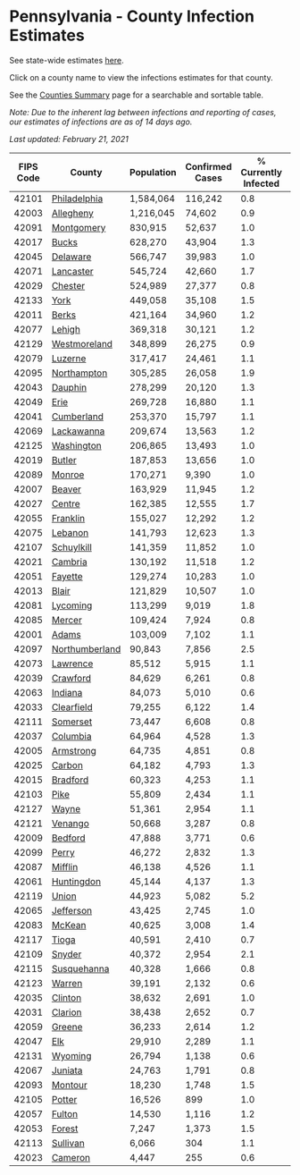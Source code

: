 # Pennsylvania - County Infection Estimates

See state-wide estimates [here](/infections/us-pa).

Click on a county name to view the infections estimates for that county.

See the [Counties Summary](/infections/summary-counties) page for a searchable and sortable table.

*Note: Due to the inherent lag between infections and reporting of cases, our estimates of infections are as of 14 days ago.*

*Last updated: February 21, 2021*

|   FIPS Code |                           County |   Population |   Confirmed Cases |   % Currently Infected |   % Total Infected |
|-------------|----------------------------------|--------------|-------------------|------------------------|--------------------|
|       42101 |     [Philadelphia](philadelphia) |    1,584,064 |           116,242 |                    0.8 |               27.9 |
|       42003 |           [Allegheny](allegheny) |    1,216,045 |            74,602 |                    0.9 |               19.3 |
|       42091 |         [Montgomery](montgomery) |      830,915 |            52,637 |                    1.0 |               22.5 |
|       42017 |                   [Bucks](bucks) |      628,270 |            43,904 |                    1.3 |               24.2 |
|       42045 |             [Delaware](delaware) |      566,747 |            39,983 |                    1.0 |               25.7 |
|       42071 |           [Lancaster](lancaster) |      545,724 |            42,660 |                    1.7 |               25.7 |
|       42029 |               [Chester](chester) |      524,989 |            27,377 |                    0.8 |               17.6 |
|       42133 |                     [York](york) |      449,058 |            35,108 |                    1.5 |               24.5 |
|       42011 |                   [Berks](berks) |      421,164 |            34,960 |                    1.2 |               29.0 |
|       42077 |                 [Lehigh](lehigh) |      369,318 |            30,121 |                    1.2 |               29.4 |
|       42129 |     [Westmoreland](westmoreland) |      348,899 |            26,275 |                    0.9 |               23.6 |
|       42079 |               [Luzerne](luzerne) |      317,417 |            24,461 |                    1.1 |               27.4 |
|       42095 |       [Northampton](northampton) |      305,285 |            26,058 |                    1.9 |               29.8 |
|       42043 |               [Dauphin](dauphin) |      278,299 |            20,120 |                    1.3 |               23.4 |
|       42049 |                     [Erie](erie) |      269,728 |            16,880 |                    1.1 |               19.4 |
|       42041 |         [Cumberland](cumberland) |      253,370 |            15,797 |                    1.1 |               19.8 |
|       42069 |         [Lackawanna](lackawanna) |      209,674 |            13,563 |                    1.2 |               22.2 |
|       42125 |         [Washington](washington) |      206,865 |            13,493 |                    1.0 |               20.2 |
|       42019 |                 [Butler](butler) |      187,853 |            13,656 |                    1.0 |               22.7 |
|       42089 |                 [Monroe](monroe) |      170,271 |             9,390 |                    1.0 |               20.5 |
|       42007 |                 [Beaver](beaver) |      163,929 |            11,945 |                    1.2 |               23.6 |
|       42027 |                 [Centre](centre) |      162,385 |            12,555 |                    1.7 |               23.1 |
|       42055 |             [Franklin](franklin) |      155,027 |            12,292 |                    1.2 |               25.7 |
|       42075 |               [Lebanon](lebanon) |      141,793 |            12,623 |                    1.3 |               29.9 |
|       42107 |         [Schuylkill](schuylkill) |      141,359 |            11,852 |                    1.0 |               27.2 |
|       42021 |               [Cambria](cambria) |      130,192 |            11,518 |                    1.2 |               27.2 |
|       42051 |               [Fayette](fayette) |      129,274 |            10,283 |                    1.0 |               24.9 |
|       42013 |                   [Blair](blair) |      121,829 |            10,507 |                    1.0 |               26.5 |
|       42081 |             [Lycoming](lycoming) |      113,299 |             9,019 |                    1.8 |               24.7 |
|       42085 |                 [Mercer](mercer) |      109,424 |             7,924 |                    0.8 |               22.6 |
|       42001 |                   [Adams](adams) |      103,009 |             7,102 |                    1.1 |               21.7 |
|       42097 | [Northumberland](northumberland) |       90,843 |             7,856 |                    2.5 |               26.7 |
|       42073 |             [Lawrence](lawrence) |       85,512 |             5,915 |                    1.1 |               21.4 |
|       42039 |             [Crawford](crawford) |       84,629 |             6,261 |                    0.8 |               23.0 |
|       42063 |               [Indiana](indiana) |       84,073 |             5,010 |                    0.6 |               18.5 |
|       42033 |         [Clearfield](clearfield) |       79,255 |             6,122 |                    1.4 |               23.7 |
|       42111 |             [Somerset](somerset) |       73,447 |             6,608 |                    0.8 |               28.0 |
|       42037 |             [Columbia](columbia) |       64,964 |             4,528 |                    1.3 |               23.5 |
|       42005 |           [Armstrong](armstrong) |       64,735 |             4,851 |                    0.8 |               23.3 |
|       42025 |                 [Carbon](carbon) |       64,182 |             4,793 |                    1.3 |               24.2 |
|       42015 |             [Bradford](bradford) |       60,323 |             4,253 |                    1.1 |               21.4 |
|       42103 |                     [Pike](pike) |       55,809 |             2,434 |                    1.1 |               17.0 |
|       42127 |                   [Wayne](wayne) |       51,361 |             2,954 |                    1.1 |               18.7 |
|       42121 |               [Venango](venango) |       50,668 |             3,287 |                    0.8 |               20.0 |
|       42009 |               [Bedford](bedford) |       47,888 |             3,771 |                    0.6 |               24.5 |
|       42099 |                   [Perry](perry) |       46,272 |             2,832 |                    1.3 |               18.9 |
|       42087 |               [Mifflin](mifflin) |       46,138 |             4,526 |                    1.1 |               30.6 |
|       42061 |         [Huntingdon](huntingdon) |       45,144 |             4,137 |                    1.3 |               29.0 |
|       42119 |                   [Union](union) |       44,923 |             5,082 |                    5.2 |               34.6 |
|       42065 |           [Jefferson](jefferson) |       43,425 |             2,745 |                    1.0 |               19.4 |
|       42083 |                 [McKean](mckean) |       40,625 |             3,008 |                    1.4 |               22.6 |
|       42117 |                   [Tioga](tioga) |       40,591 |             2,410 |                    0.7 |               18.4 |
|       42109 |                 [Snyder](snyder) |       40,372 |             2,954 |                    2.1 |               22.5 |
|       42115 |       [Susquehanna](susquehanna) |       40,328 |             1,666 |                    0.8 |               13.7 |
|       42123 |                 [Warren](warren) |       39,191 |             2,132 |                    0.6 |               16.9 |
|       42035 |               [Clinton](clinton) |       38,632 |             2,691 |                    1.0 |               21.8 |
|       42031 |               [Clarion](clarion) |       38,438 |             2,652 |                    0.7 |               21.3 |
|       42059 |                 [Greene](greene) |       36,233 |             2,614 |                    1.2 |               22.4 |
|       42047 |                       [Elk](elk) |       29,910 |             2,289 |                    1.1 |               23.4 |
|       42131 |               [Wyoming](wyoming) |       26,794 |             1,138 |                    0.6 |               13.4 |
|       42067 |               [Juniata](juniata) |       24,763 |             1,791 |                    0.8 |               24.1 |
|       42093 |               [Montour](montour) |       18,230 |             1,748 |                    1.5 |               34.0 |
|       42105 |                 [Potter](potter) |       16,526 |               899 |                    1.0 |               16.9 |
|       42057 |                 [Fulton](fulton) |       14,530 |             1,116 |                    1.2 |               23.8 |
|       42053 |                 [Forest](forest) |        7,247 |             1,373 |                    1.5 |               57.0 |
|       42113 |             [Sullivan](sullivan) |        6,066 |               304 |                    1.1 |               15.5 |
|       42023 |               [Cameron](cameron) |        4,447 |               255 |                    0.6 |               17.9 |